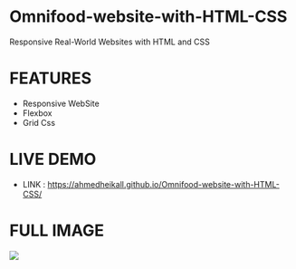 # Omnifood-website-with-HTML-CSS
 Responsive Real-World Websites with HTML and CSS
 
 # FEATURES
 - Responsive WebSite
 - Flexbox 
 - Grid Css
 
 # LIVE DEMO 
 - LINK : https://ahmedheikall.github.io/Omnifood-website-with-HTML-CSS/
 
 # FULL IMAGE
 <img src="Omnifood — Never cook again!.jpg.png">
